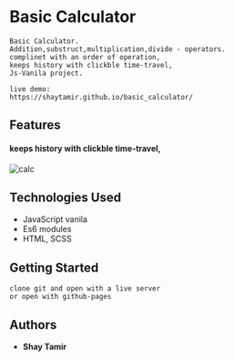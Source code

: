 
#  Basic Calculator
```
Basic Calculator.
Addition,substruct,multiplication,divide - operators.
complinet with an order of operation,
keeps history with clickble time-travel,
Js-Vanila project.

live demo:
https://shaytamir.github.io/basic_calculator/
```
## Features
#### keeps history with clickble time-travel,

![calc](https://user-images.githubusercontent.com/24354228/109804656-2b7d4500-7c2b-11eb-8791-0dc455c13276.jpeg)



## Technologies Used
- JavaScript vanila
- Es6 modules
- HTML, SCSS 

## Getting Started
```
clone git and open with a live server 
or open with github-pages
```

## Authors

* **Shay Tamir** 




